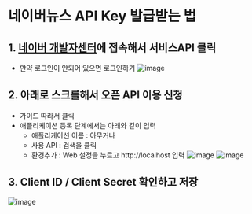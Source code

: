# 네이버뉴스 API Key 발급받는 법


## 1. [네이버 개발자센터](https://developers.naver.com/main/)에 접속해서 서비스API 클릭
- 만약 로그인이 안되어 있으면 로그인하기
![image](https://github.com/dabidstudio/chatgpt-guides/assets/152172802/392c3c8b-4609-45cc-9988-a5e84b2e4657)

  


## 2. 아래로 스크롤해서 오픈 API 이용 신청
- 가이드 따라서 클릭
- 애플리케이션 등록 단계에서는 아래와 같이 입력
  - 애플리케이션 이름 : 아무거나
  - 사용 API : 검색을 클릭
  - 환경추가 : Web 설정을 누르고 http://localhost 입력 
![image](https://github.com/dabidstudio/chatgpt-guides/assets/152172802/2bdd1a82-7031-43fd-9cce-5b38c5cbf384)
![image](https://github.com/dabidstudio/chatgpt-guides/assets/152172802/3693371f-4382-4d4a-a2d6-37122d9f175e)

## 3. Client ID / Client Secret 확인하고 저장
![image](https://github.com/dabidstudio/chatgpt-guides/assets/152172802/10f70bfb-948f-4761-8987-51d2da809979)
